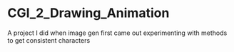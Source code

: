 # CGI_2_Drawing_Animation
A project I did when image gen first came out experimenting with methods to get consistent characters
